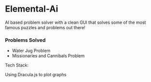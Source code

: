 # Elemental-Ai
AI based problem solver with a clean GUI that solves some of the most famous puzzles and problems out there!


### Problems Solved

* Water Jug Problem
* Missionaries and Cannibals Problem

Tech Stack:


Using Dracula.js to plot graphs



<!-- 

--------------------------------------------------------------------------------
npm init
npm install browserify -g
npm install --save graphdracula raphael

browserify .\Elemental-Ai\Water_Jug_Problem.js -o javascript/index.js
browserify .\Elemental-Ai\Missionaries_and_Cannibals_Problem.js -o javascript/index.js

browserify .\Elemental-Ai\midTerm.js -o javascript/index.js
browserify .\Elemental-Ai\labFinal.js -o javascript/index.js
--------------------------------------------------------------------------------


Reference Links:

Dracula JS
https://github.com/strathausen/dracula
https://www.graphdracula.net/documentation/#site-header

Need to watch:
https://bhrigu.me/post/3-jug-problem-python-code/

BFS:
https://cp-algorithms.com/graph/breadth-first-search.html


https://stackoverflow.com/questions/7034/graph-visualization-library-in-javascript
https://en.wikipedia.org/wiki/Missionaries_and_cannibals_problem
https://graphonline.ru/en/
https://linprog.com/main-traveling-salesman-problem
https://github.com/yusekiya/tsp_gui
https://codeburst.io/implementing-dfs-and-bfs-using-javascript-5034f3cee9a1
https://www.algorithms-and-technologies.com/a_star/javascript
https://www.freecodecamp.org/news/8-essential-graph-algorithms-in-javascript/
 -->

